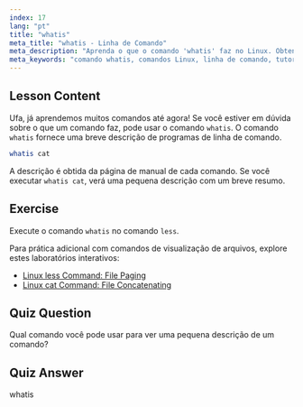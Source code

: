 ```yaml
---
index: 17
lang: "pt"
title: "whatis"
meta_title: "whatis - Linha de Comando"
meta_description: "Aprenda o que o comando 'whatis' faz no Linux. Obtenha descrições breves de comandos rapidamente. Essencial para iniciantes entenderem os comandos Linux."
meta_keywords: "comando whatis, comandos Linux, linha de comando, tutorial Linux, Linux para iniciantes, descrição de comando, guia Linux"
---
```


## Lesson Content

Ufa, já aprendemos muitos comandos até agora! Se você estiver em dúvida sobre o que um comando faz, pode usar o comando `whatis`. O comando `whatis` fornece uma breve descrição de programas de linha de comando.

```bash
whatis cat
```

A descrição é obtida da página de manual de cada comando. Se você executar `whatis cat`, verá uma pequena descrição com um breve resumo.

## Exercise

Execute o comando `whatis` no comando `less`.

Para prática adicional com comandos de visualização de arquivos, explore estes laboratórios interativos:

- [Linux less Command: File Paging](https://labex.io/pt/labs/linux-linux-less-command-file-paging-214301)
- [Linux cat Command: File Concatenating](https://labex.io/pt/labs/linux-linux-cat-command-file-concatenating-210986)

## Quiz Question

Qual comando você pode usar para ver uma pequena descrição de um comando?

## Quiz Answer

whatis
